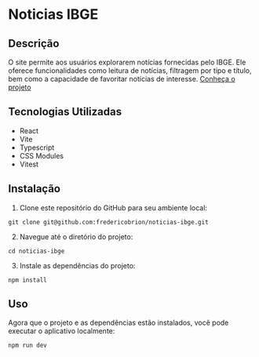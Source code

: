 # Noticias IBGE

## Descrição
O site permite aos usuários explorarem notícias fornecidas pelo IBGE. Ele oferece funcionalidades como leitura de notícias, filtragem por tipo e título, bem como a capacidade de favoritar notícias de interesse.
[Conheça o projeto](https://fredericobrion.github.io/noticias-ibge/)

## Tecnologias Utilizadas
- React
- Vite
- Typescript
- CSS Modules
- Vitest

## Instalação
1. Clone este repositório do GitHub para seu ambiente local:

```
git clone git@github.com:fredericobrion/noticias-ibge.git
```

2. Navegue até o diretório do projeto:

```
cd noticias-ibge
```

3. Instale as dependências do projeto:

```
npm install
```

## Uso
Agora que o projeto e as dependências estão instalados, você pode executar o aplicativo localmente:

```
npm run dev
```

